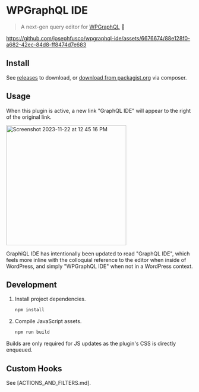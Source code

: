 # WPGraphQL IDE

> A next-gen query editor for [WPGraphQL](https://github.com/wp-graphql/wp-graphql) 🚀

https://github.com/josephfusco/wpgraphql-ide/assets/6676674/88e128f0-a682-42ec-84d8-ff8474d7e683

## Install

See [releases](https://github.com/josephfusco/wpgraphql-ide/releases) to download, or [download from packagist.org](https://packagist.org/packages/josephfusco/wpgraphql-ide) via composer.

## Usage

When this plugin is active, a new link "GraphQL IDE" will appear to the right of the original link.

<img width="323" alt="Screenshot 2023-11-22 at 12 45 16 PM" src="https://github.com/josephfusco/wpgraphql-ide/assets/6676674/8239b07d-855a-4e3a-adfb-2e748c937abd">

GraphiQL IDE has intentionally been updated to read "GraphQL IDE", which feels more inline with the colloquial reference to the editor when inside of WordPress, and simply "WPGraphQL IDE" when not in a WordPress context.

## Development

1. Install project dependencies.

    ```sh
    npm install
    ```

2. Compile JavaScript assets.

    ```sh
    npm run build
    ```

Builds are only required for JS updates as the plugin's CSS is directly enqueued.

## Custom Hooks

See [ACTIONS_AND_FILTERS.md].

